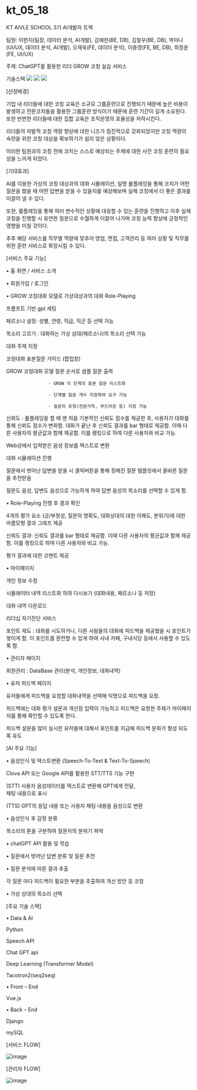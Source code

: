 # kt_05_18
KT AIVLE SCHOOL 3기 AI개발자 트랙

팀원: 이현지(팀장, 데이터 분석, AI개발), 김예찬(BE, DB), 김철우(BE, DB), 박미나(UI/UX, 데이터 분석, AI개발), 오재욱(FE, 데이터 분석), 이충영(FE, BE, DB), 최정윤(FE, UI/UX)

주제: ChatGPT를 활용한 리더 GROW 코칭 실습 서비스

기술스택
<img src="https://img.shields.io/badge/Python-#3776AB?style=flat&logo=Python&logoColor=white"/>
<img src="https://img.shields.io/badge/Vue.js-#4FC08D?style=flat&logo=Vue.js&logoColor=white"/>
<img src="https://img.shields.io/badge/Django-#092E20?style=flat&logo=Django&logoColor=white"/>


[선정배경] 

 기업 내 리더들에 대한 코칭 교육은 소규모 그룹훈련으로 진행되기 때문에 높은 비용이 발생하고 전문코치들을 활용한 그룹훈련 방식이기 때문에 훈련 기간이 길게 소요된다. 또한 빈번한 리더들에 대한 집합 교육은 조직운영의 효율성을 저하시킨다. 

 리더들의 자발적 코칭 역량 향상에 대한 니즈가 점진적으로 강화되었지만 코칭 역량의 숙련을 위한 코칭 대상을 확보하기가 쉽지 않은 상황이다. 

 이러한 팀원과의 코칭 전에 코치는 스스로 예상되는 주제에 대한 사전 코칭 훈련의 필요성을 느끼게 되었다. 

 

[기대효과] 

 AI를 이용한 가상의 코칭 대상과의 대화 시뮬레이션, 일명 롤플레잉을 통해 코치가 어떤 질문을 했을 때 어떤 답변을 받을 수 있을지를 예상해보며 실제 코칭에서 더 좋은 결과를 이끌어 낼 수 있다.   

 

 또한, 롤플레잉을 통해 여러 변수적인 상황에 대응할 수 있는 훈련을 진행하고 이후 실제 코칭을 진행할 시 유연한 질문으로 수월하게 이끌어 나가며 코칭 능력 향상에 긍정적인 영향을 미칠 것이다. 

 

 추후 해당 서비스를 직무별 역량에 맞추어 영업, 면접, 고객관리 등 여러 상황 및 직무를 위한 훈련 서비스로 확장시킬 수 있다. 

[서비스 주요 기능] 

• 홈 화면 / 서비스 소개 

• 회원가입 / 로그인 

• GROW 코칭대화 모델로 가상대상과의 대화 Role-Playing 

프롬프트 기반 gpt 세팅 

페르소나 설정: 성별, 연령, 직급, 직군 등 선택 가능 

목소리 고르기 : 대화하는 가상 상대(페르소나)의 목소리 선택 가능 

대화 주제 지정 

코칭대화 표본질문 가이드 (팝업창) 

GROW 코칭대화 모델 질문 순서로 샘플 질문 출력 

                    - GROW 각 단계의 표본 질문 리스트화 

                    - 단계별 질문 개수 지정하여 요구 가능 

                    - 질문의 유형(전문가적, 부드러운 등) 지정 가능 

신뢰도 : 롤플레잉을 할 때 맨 처음 기본적인 신뢰도 점수를 제공한 후, 사용자가 대화를 통해 신뢰도 점수가 변화함. 대화가 끝난 후 신뢰도 결과를 bar 형태로 제공함. 이때 다른 사용자의 평균값과 함께 제공함. 이를 랭킹으로 하여 다른 사용자와 비교 가능.  

Web상에서 입력받은 음성 정보를 텍스트로 변환 

대화 시뮬레이션 진행 

질문에서 벗어난 답변을 받을 시 클릭버튼을 통해 정해진 질문 템플릿에서 올바른 질문을 추천받음 

질문도 음성, 답변도 음성으로 가능하게 하여 답변 음성의 목소리를 선택할 수 있게 함.  

• Role-Playing 진행 후 결과 확인 

4개의 평가 요소 (긍/부정성, 질문의 명확도, 대화상대의 대한 이해도, 분위기)에 대한 마름모형 결과 그래프 제공 

신뢰도 결과: 신뢰도 결과를 bar 형태로 제공함. 이때 다른 사용자의 평균값과 함께 제공함. 이를 랭킹으로 하여 다른 사용자와 비교 가능. 

평가 결과에 대한 코멘트 제공 

• 마이페이지 

개인 정보 수정 

시뮬레이터 내역 리스트화 하여 다시보기 (대화내용, 페르소나 등 저장) 

대화 내역 다운로드 

리더십 자기진단 서비스 

포인트 제도 : 대화를 시도하거나, 다른 사람들의 대화에 피드백을 제공했을 시 포인트가 쌓이게 함. 이 포인트를 환전할 수 있게 하여 사내 카페, 구내식당 등에서 사용할 수 있도록 함.   

• 관리자 페이지 

회원관리 : DataBase 관리(분석, 개인정보, 대화내역) 

• 유저 피드백 페이지 

유저들에게 피드백을 요청할 대화내역을 선택해 익명으로 피드백을 요청. 

피드백에는 대화 평가 설문과 개선점 입력이 가능하고 피드백은 요청한 주체가 마이페이지를 통해 확인할 수 있도록 한다. 

피드백 설문을 많이 실시한 유저들에 대해서 포인트를 지급해 피드백 문화가 형성 되도록 유도 

 

[AI 주요 기능] 

•  음성인식 및 텍스트변환 (Speech-To-Text & Text-To-Speech) 

Clova API 또는 Google API를 활용한 STT/TTS 기능 구현 

(STT) 사용자 음성데이터를 텍스트로 변환해 GPT에게 전달,  
채팅 내용으로 표시 

(TTS) GPT의 응답 내용 또는 사용자 채팅 내용을 음성으로 변환 

•  음성인식 후 감정 분류 

목소리의 톤을 구분하여 질문자의 분위기 파악 

•  chatGPT API 활용 및 학습 

•  질문에서 벗어난 답변 분류 및 질문 추천 

•  질문 분석에 따른 결과 추출 

각 질문 마다 피드백이 필요한 부분을 추출하여 개선 방안 등 코칭 

•  가상 상대의 목소리 선택  

 

[주요 기술 스택] 

•  Data & AI 

Python  

Speech API 

Chat GPT api 

Deep Learning (Transformer Model) 

Tacotron2(seq2seq) 

•  Front – End 

Vue.js 

•  Back – End 

Django 

mySQL 


[서비스 FLOW]

![image](https://github.com/AIVLE-School-Third-Big-Project/kt_05_18/assets/116613061/c991c694-a250-4200-8d24-2338b64a46bb)

[관리자 FLOW]

![image](https://github.com/AIVLE-School-Third-Big-Project/kt_05_18/assets/116613061/09c0de51-639c-45c9-b87c-c5e5e6e815c1)
